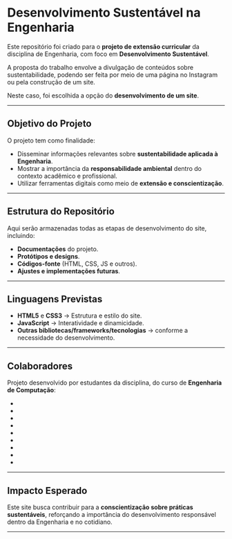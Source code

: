 # Desenvolvimento Sustentável na Engenharia  

Este repositório foi criado para o **projeto de extensão curricular** da disciplina de Engenharia, com foco em **Desenvolvimento Sustentável**.  

A proposta do trabalho envolve a divulgação de conteúdos sobre sustentabilidade, podendo ser feita por meio de uma página no Instagram ou pela construção de um site.  

Neste caso, foi escolhida a opção do **desenvolvimento de um site**.  

---

## Objetivo do Projeto  
O projeto tem como finalidade:  
- Disseminar informações relevantes sobre **sustentabilidade aplicada à Engenharia**.  
- Mostrar a importância da **responsabilidade ambiental** dentro do contexto acadêmico e profissional.  
- Utilizar ferramentas digitais como meio de **extensão e conscientização**.  

---

## Estrutura do Repositório  
Aqui serão armazenadas todas as etapas de desenvolvimento do site, incluindo:  
- **Documentações** do projeto.  
- **Protótipos e designs**.  
- **Códigos-fonte** (HTML, CSS, JS e outros).  
- **Ajustes e implementações futuras**.  

---

## Linguagens Previstas  
- **HTML5** e **CSS3** → Estrutura e estilo do site.  
- **JavaScript** → Interatividade e dinamicidade.  
- **Outras bibliotecas/frameworks/tecnologias** → conforme a necessidade do desenvolvimento.  

---

## Colaboradores  
Projeto desenvolvido por estudantes da disciplina, do curso de **Engenharia de Computação**:

-
-
-
- 
-
-
-
-
-

---

## Impacto Esperado  
Este site busca contribuir para a **conscientização sobre práticas sustentáveis**, reforçando a importância do desenvolvimento responsável dentro da Engenharia e no cotidiano.  

---